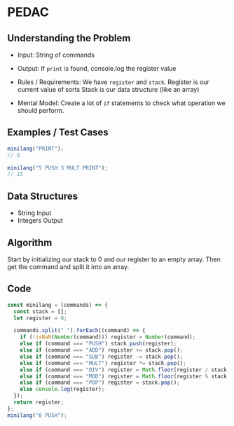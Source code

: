 # PEDAC

## Understanding the Problem

- Input:
  String of commands

- Output:
  If `print` is found, console.log the register value

- Rules / Requirements:
  We have `register` and `stack`.
  Register is our current value of sorts
  Stack is our data structure (like an array)
- Mental Model:
  Create a lot of `if` statements to check what operation we should perform.

## Examples / Test Cases

```js
minilang("PRINT");
// 0

minilang("5 PUSH 3 MULT PRINT");
// 15
```

## Data Structures

- String
  Input
- Integers
  Output

## Algorithm

Start by initializing our stack to 0 and our register to an empty array.
Then get the command and split it into an array.

## Code

```js
const minilang = (commands) => {
  const stack = [];
  let register = 0;

  commands.split(" ").forEach((command) => {
    if (!isNaN(Number(command))) register = Number(command);
    else if (command === "PUSH") stack.push(register);
    else if (command === "ADD") register += stack.pop();
    else if (command === "SUB") register -= stack.pop();
    else if (command === "MULT") register *= stack.pop();
    else if (command === "DIV") register = Math.floor(register / stack.pop());
    else if (command === "MOD") register = Math.floor(register % stack.pop());
    else if (command === "POP") register = stack.pop();
    else console.log(register);
  });
  return register;
};
minilang("6 PUSH");
```
